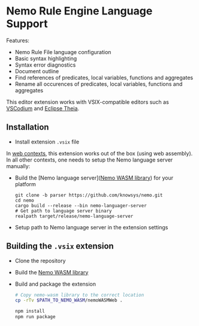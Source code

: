 # Nemo Rule Engine Language Support

Features:

-   Nemo Rule File language configuration
-   Basic syntax highlighting
-   Syntax error diagnostics
-   Document outline
-   Find references of predicates, local variables, functions and aggregates
-   Rename all occurences of predicates, local variables, functions and aggregates

This editor extension works with VSIX-compatible editors such as [VSCodium](https://vscodium.com/) and [Eclipse Theia](https://theia-ide.org/).

## Installation

-   Install extension `.vsix` file

In [web contexts](https://code.visualstudio.com/docs/editor/vscode-web#_extensions), this extension works out of the box (using web assembly). In all other contexts, one needs to setup the Nemo language server manually:

-   Build the [Nemo language server]([Nemo WASM library](https://github.com/knowsys/nemo/tree/parser/nemo-language-server)) for your platform

    ```
    git clone -b parser https://github.com/knowsys/nemo.git
    cd nemo
    cargo build --release --bin nemo-languager-server
    # Get path to language server binary
    realpath target/release/nemo-language-server
    ```

-   Setup path to Nemo language server in the extension settings

## Building the `.vsix` extension

-   Clone the repository
-   Build the [Nemo WASM library](https://github.com/knowsys/nemo/tree/main/nemo-wasm)
-   Build and package the extension

    ```bash
    # Copy nemo-wasm library to the correct location
    cp -rTv $PATH_TO_NEMO_WASM/nemoWASMWeb .

    npm install
    npm run package
    ```

